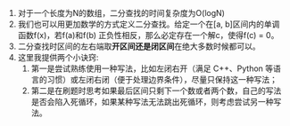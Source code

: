 1. 对于一个长度为N的数组，二分查找的时间复杂度为O(logN)
2. 我们也可以用更加数学的方式定义二分查找。给定一个在[a, b]区间内的单调函数f(x)，若f(a)和f(b) 正负性相反，那么必定存在一个解c，使得f(c) = 0。
3. 二分查找时区间的左右端取**开区间还是闭区间**在绝大多数时候都可以。
4. 这里我提供两个小诀窍:
   1. 第一是尝试熟练使用一种写法，比如左闭右开（满足 C++、Python 等语言的习惯）或左闭右闭（便于处理边界条件），尽量只保持这一种写法；
   2. 第二是在刷题时思考如果最后区间只剩下一个数或者两个数，自己的写法是否会陷入死循环，如果某种写法无法跳出死循环，则考虑尝试另一种写法。